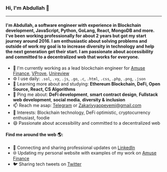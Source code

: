 ### Hi, I'm Abdullah 👋
---

####  I'm Abdullah, a software engineer with experience in Blockchain development, JavaScript, Python, GoLang, React, MongoDB and more. I've been working professionally for about 2 years but got my start journey around 2016. I am enthusiastic about solving problems and outside of work my goal is to increase diversity in technology and help the next generation get their start. I am passionate about accessibility and committed to a decentralized web that works for everyone.

- 🏢 I'm currently working as a lead blockchain engineer for <a href="https://amuse.finance/" target="_blank">Amuse Finance</a>, <a href="https://vprove.io/"  target="_blank">VProve</a>, <a href="https://unireview.io/" target="_blank">Unireview</a>
- ⚙️ I use daily: `.sol`, `.vy`, `.js`, `.go`, `.c`, `.html`, `.css`, `.php`, `.png`, `.json`
- 🌱 Learning more about and studying: **Ethereum Blockchain, DeFi, Open Source, React, CS Algorithms**
- 💬 Ping me about: **DeFi development**, **smart contract design**, **Fullstack web development**, **social media**, **diversity & inclusion**
- 📫 Reach me asap: <a href="https://t.me/abdillahzakkie">Telegram</a> or Zakariyyaopeyemi@gmail.com
- 💜 Interests: Blockchain technology, DeFi optimistic, cryptocurrency enthusiast, foodie
- 😄 Passionate about accessibility and committed to a decentralized web

#### Find me around the web 🌎:
- 💼 Connecting and sharing professional updates on <a href="https://www.linkedin.com/in/abdullah-zakarriya-ba58961aa/">LinkedIn</a>
- 🌐 Updating my personal website with examples of my work on <a href="https://amuse.finance/">Amuse Finance</a>
- 🐦 Sharing tech tweets on <a href="https://twitter.com/Dev_DragonLord/">Twitter</a>
